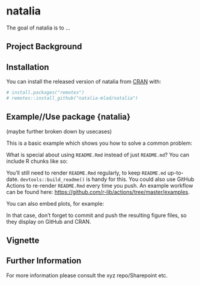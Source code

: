 
<!-- README.md is generated from README.Rmd. Please edit that file -->

# natalia

<!-- badges: start -->
<!-- badges: end -->

The goal of natalia is to …

<!--# TODO: add a hex sticker to left of this intro {hexSticker} -->

## Project Background

## Installation

You can install the released version of natalia from
[CRAN](https://CRAN.R-project.org) with:

``` r
# install.packages("remotes")
# remotes::install_github("natalia-mlad/natalia")
```

## Example//Use package {natalia}

(maybe further broken down by usecases)

This is a basic example which shows you how to solve a common problem:

What is special about using `README.Rmd` instead of just `README.md`?
You can include R chunks like so:

You’ll still need to render `README.Rmd` regularly, to keep `README.md`
up-to-date. `devtools::build_readme()` is handy for this. You could also
use GitHub Actions to re-render `README.Rmd` every time you push. An
example workflow can be found here:
<https://github.com/r-lib/actions/tree/master/examples>.

You can also embed plots, for example:

In that case, don’t forget to commit and push the resulting figure
files, so they display on GitHub and CRAN.

## Vignette

## Further Information

For more information please consult the xyz repo/Sharepoint etc.
